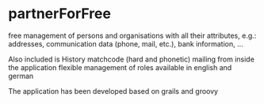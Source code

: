 # partnerForFree
free management of persons and organisations with all their attributes, e.g.:
addresses,
communication data (phone, mail, etc.),
bank information, ...

Also included is
History
matchcode (hard and phonetic)
mailing from inside the application
flexible management of roles
available in english and german

The application has been developed based on grails and groovy
